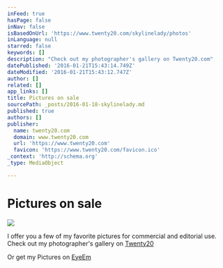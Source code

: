 ```yaml
---
inFeed: true
hasPage: false
inNav: false
isBasedOnUrl: 'https://www.twenty20.com/skylinelady/photos'
inLanguage: null
starred: false
keywords: []
description: "Check out my photographer's gallery on Twenty20.com"
datePublished: '2016-01-21T15:43:14.749Z'
dateModified: '2016-01-21T15:43:12.747Z'
author: []
related: []
app_links: []
title: Pictures on sale
sourcePath: _posts/2016-01-18-skylinelady.md
published: true
authors: []
publisher:
  name: twenty20.com
  domain: www.twenty20.com
  url: 'https://www.twenty20.com'
  favicon: 'https://www.twenty20.com/favicon.ico'
_context: 'http://schema.org'
_type: MediaObject

---
```

# Pictures on sale
![](https://s3-us-west-2.amazonaws.com/the-grid-img/p/eab8e7126a093aa6dde0acc45dcb31fcd4750e58.jpg)

I offer you a few of my favorite pictures for commercial and editorial use. Check out my photographer's gallery on [Twenty20][0]

Or get my Pictures on [EyeEm][1]

[0]: https://www.twenty20.com/skylinelady/photos
[1]: https://www.eyeem.com/u/skylinelady